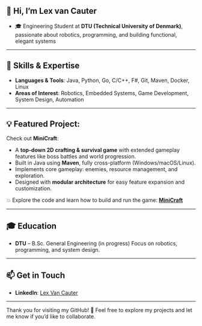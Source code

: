 ## 👋 Hi, I’m Lex van Cauter

* 🎓 Engineering Student at **DTU (Technical University of Denmark)**, passionate about robotics, programming, and building functional, elegant systems


---


## 🔧 Skills & Expertise

* **Languages & Tools**: Java, Python, Go, C/C++, F#, Git, Maven, Docker, Linux
* **Areas of Interest**: Robotics, Embedded Systems, Game Development, System Design, Automation


---


## 💡 Featured Project:

Check out **MiniCraft**:

* A **top-down 2D crafting & survival game** with extended gameplay features like boss battles and world progression.
* Built in Java using **Maven**, fully cross-platform (Windows/macOS/Linux).
* Implements core gameplay: enemies, resource management, and exploration.
* Designed with **modular architecture** for easy feature expansion and customization.

💥 Explore the code and learn how to build and run the game: **[MiniCraft](https://github.com/Lex-VC/MiniCraft)**


---


## 🎓 Education

* **DTU** – B.Sc. General Engineering (in progress)
  Focus on robotics, programming, and system design.


---


## 📫 Get in Touch

* **LinkedIn**: [Lex Van Cauter](https://www.linkedin.com/in/lex-van-cauter-2a454b29b)

---

Thank you for visiting my GitHub! 🚀 Feel free to explore my projects and let me know if you’d like to collaborate.
